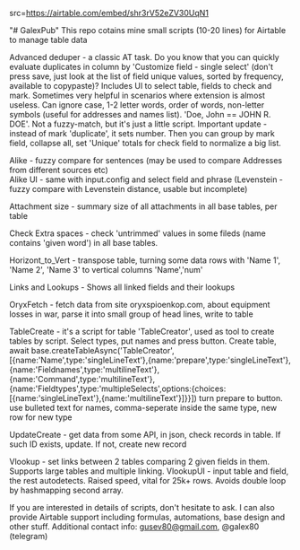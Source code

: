 src=https://airtable.com/embed/shr3rV52eZV30UqN1

"# GalexPub" 
This repo cotains mine small scripts (10-20 lines) for Airtable to manage table data

Advanced deduper - a classic AT task. Do you know that you can quickly evaluate duplicates in column by 'Customize field - single select' (don't press save, just look at the list of field unique values, sorted by frequency, available to copypaste)?
Includes UI to select table, fields to check and mark. Sometimes very helpful in scenarios where extension is almost useless.
Can ignore case, 1-2 letter words, order of words, non-letter symbols (useful for addresses and names list). 'Doe, John == JOHN R. DOE'. Not a fuzzy-match, but it's just a little script. Important update - instead of mark 'duplicate', it sets number. Then you can group by mark field, collapse all, set 'Unique' totals for check field to normalize a big list.

Alike - fuzzy compare for sentences (may be used to compare Addresses from different sources etc)  
Alike UI - same with input.config and select field and phrase
(Levenstein - fuzzy compare with Levenstein distance, usable but incomplete)

Attachment size - summary size of all attachments in all base tables, per table

Check Extra spaces - check 'untrimmed' values in some fileds (name contains 'given word') in all base tables. 

Horizont_to_Vert - transpose table, turning some data rows with 'Name 1', 'Name 2', 'Name 3' to vertical columns 'Name','num'

Links and Lookups - Shows all linked fields and their lookups

OryxFetch - fetch data from site oryxspioenkop.com, about equipment losses in war, parse it into small group of head lines, write to table

TableCreate - it's a script for table 'TableCreator', used as tool to create tables by script. Select types, put names and press button. 
Create table, await base.createTableAsync('TableCreator',[{name:'Name',type:'singleLineText'},{name:'prepare',type:'singleLineText'},{name:'Fieldnames',type:'multilineText'},{name:'Command',type:'multilineText'},{name:'Fieldtypes',type:'multipleSelects',options:{choices:[{name:'singleLineText'},{name:'multilineText'}]}}])
turn prepare to button. use bulleted text for names, comma-seperate inside the same type, new row for new type

UpdateCreate - get data from some API, in json, check records in table. If such ID exists, update. If not, create new record

Vlookup - set links between 2 tables comparing 2 given fields in them. Supports large tables and multiple linking.
VlookupUI - input table and field, the rest autodetects. Raised speed, vital for 25k+ rows. Avoids double loop by hashmapping second array.

If you are interested in details of scripts, don't hesitate to ask.
I can also provide Airtable support including formulas, automations, base design and other stuff.
Additional contact info: gusev80@gmail.com, @galex80 (telegram)
